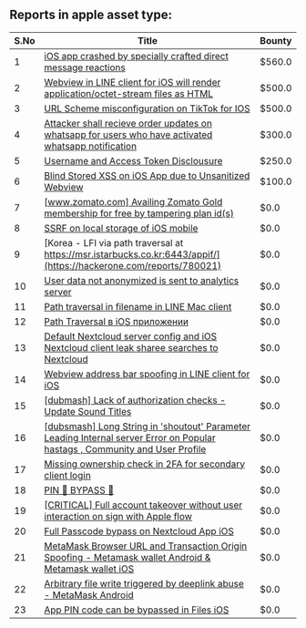 
## Reports in apple asset type:
| S.No | Title | Bounty |
| ---- | ----- | ------ |
| 1 | [iOS app crashed by specially crafted direct message reactions](https://hackerone.com/reports/784676) | $560.0 |
| 2 | [Webview in LINE client for iOS will render application/octet-stream files as HTML](https://hackerone.com/reports/988332) | $500.0 |
| 3 | [URL Scheme misconfiguration on TikTok for IOS](https://hackerone.com/reports/1437294) | $500.0 |
| 4 | [Attacker shall recieve order updates on whatsapp for users who have activated whatsapp notification](https://hackerone.com/reports/1523584) | $300.0 |
| 5 | [Username and Access Token Disclousure](https://hackerone.com/reports/672623) | $250.0 |
| 6 | [Blind Stored XSS on iOS App due to Unsanitized Webview](https://hackerone.com/reports/575562) | $100.0 |
| 7 | [[www.zomato.com] Availing Zomato Gold membership for free by tampering plan id(s) ](https://hackerone.com/reports/511044) | $0.0 |
| 8 | [SSRF on local storage of iOS mobile](https://hackerone.com/reports/746541) | $0.0 |
| 9 | [Korea - LFI via path traversal at https://msr.istarbucks.co.kr:6443/appif/](https://hackerone.com/reports/780021) | $0.0 |
| 10 | [User data not anonymized is sent to analytics server](https://hackerone.com/reports/781238) | $0.0 |
| 11 | [Path traversal in filename in LINE Mac client](https://hackerone.com/reports/727727) | $0.0 |
| 12 | [Path Traversal в iOS приложении](https://hackerone.com/reports/1050231) | $0.0 |
| 13 | [Default Nextcloud server config and iOS Nextcloud client leak sharee searches to Nextcloud](https://hackerone.com/reports/1167919) | $0.0 |
| 14 | [Webview address bar spoofing in LINE client for iOS](https://hackerone.com/reports/1082991) | $0.0 |
| 15 | [[dubmash] Lack of authorization checks - Update Sound Titles](https://hackerone.com/reports/1102365) | $0.0 |
| 16 | [[dubsmash] Long String in 'shoutout' Parameter Leading Internal server Error on Popular hastags , Community and User Profile](https://hackerone.com/reports/1237428) | $0.0 |
| 17 | [Missing ownership check in 2FA for secondary client login](https://hackerone.com/reports/1250474) | $0.0 |
| 18 | [PIN 📌 BYPASS 🥷](https://hackerone.com/reports/1257586) | $0.0 |
| 19 | [[CRITICAL] Full account takeover without user interaction on sign with Apple flow](https://hackerone.com/reports/1639802) | $0.0 |
| 20 | [Full Passcode bypass on Nextcloud App iOS](https://hackerone.com/reports/1847368) | $0.0 |
| 21 | [MetaMask Browser URL and Transaction Origin Spoofing - Metamask wallet Android & Metamask wallet iOS](https://hackerone.com/reports/1751333) | $0.0 |
| 22 | [Arbitrary file write triggered by deeplink abuse - MetaMask Android](https://hackerone.com/reports/1768166) | $0.0 |
| 23 | [App PIN code can be bypassed in Files iOS](https://hackerone.com/reports/2245437) | $0.0 |